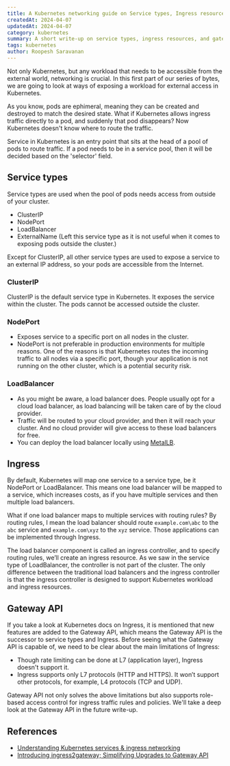 ```yaml
---
title: A Kubernetes networking guide on Service types, Ingress resources, and Gateway API - Part 1
createdAt: 2024-04-07
updatedAt: 2024-04-07
category: kubernetes
summary: A short write-up on service types, ingress resources, and gateway API
tags: kubernetes
author: Roopesh Saravanan
---
```


Not only Kubernetes, but any workload that needs to be accessible from the external world, networking is crucial. In this first part of our series of bytes, we are going to look at ways of exposing a workload for external access in Kubernetes.

As you know, pods are ephimeral, meaning they can be created and destroyed to match the desired state. What if Kubernetes allows ingress traffic directly to a pod, and suddenly that pod disappears? Now Kubernetes doesn't know where to route the traffic.

Service in Kubernetes is an entry point that sits at the head of a pool of pods to route traffic. If a pod needs to be in a service pool, then it will be decided based on the 'selector' field.

## Service types

Service types are used when the pool of pods needs access from outside of your cluster.

- ClusterIP
- NodePort
- LoadBalancer
- ExternalName (Left this service type as it is not useful when it comes to exposing pods outside the cluster.)

Except for ClusterIP, all other service types are used to expose a service to an external IP address, so your pods are accessible from the Internet.

### ClusterIP

ClusterIP is the default service type in Kubernetes. It exposes the service within the cluster. The pods cannot be accessed outside the cluster.

### NodePort

- Exposes service to a specific port on all nodes in the cluster.
- NodePort is not preferable in production environments for multiple reasons. One of the reasons is that Kubernetes routes the incoming traffic to all nodes via a specific port, though your application is not running on the other cluster, which is a potential security risk.

### LoadBalancer

- As you might be aware, a load balancer does. People usually opt for a cloud load balancer, as load balancing will be taken care of by the cloud provider.
- Traffic will be routed to your cloud provider, and then it will reach your cluster. And no cloud provider will give access to these load balancers for free.
- You can deploy the load balancer locally using [MetalLB](https://metallb.universe.tf/).

## Ingress

By default, Kubernetes will map one service to a service type, be it NodePort or LoadBalancer. This means one load balancer will be mapped to a service, which increases costs, as if you have multiple services and then multiple load balancers.

What if one load balancer maps to multiple services with routing rules? By routing rules, I mean the load balancer should route `example.com\abc` to the `abc` service and `example.com\xyz` to the `xyz` service. Those applications can be implemented through Ingress.

The load balancer component is called an ingress controller, and to specify routing rules, we’ll create an ingress resource. As we saw in the service type of LoadBalancer, the controller is not part of the cluster. The only difference between the traditional load balancers and the ingress controller is that the ingress controller is designed to support Kubernetes workload and ingress resources.

## Gateway API

If you take a look at Kubernetes docs on Ingress, it is mentioned that new features are added to the Gateway API, which means the Gateway API is the successor to service types and Ingress. Before seeing what the Gateway API is capable of, we need to be clear about the main limitations of Ingress:

- Though rate limiting can be done at L7 (application layer), Ingress doesn't support it.
- Ingress supports only L7 protocols (HTTP and HTTPS). It won’t support other protocols, for example, L4 protocols (TCP and UDP).

Gateway API not only solves the above limitations but also supports role-based access control for ingress traffic rules and policies. We'll take a deep look at the Gateway API in the future write-up.

## References

- [Understanding Kubernetes services & ingress networking](https://www.cortex.io/post/understanding-kubernetes-services-ingress-networking)
- [Introducing ingress2gateway; Simplifying Upgrades to Gateway API](https://kubernetes.io/blog/2023/10/25/introducing-ingress2gateway/)

